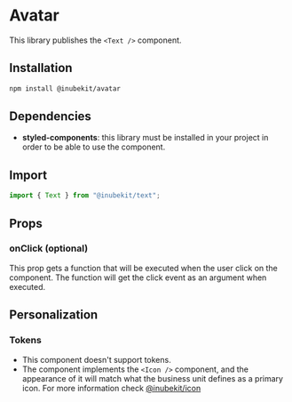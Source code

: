 # Avatar

This library publishes the `<Text />` component.

## Installation

```bash
npm install @inubekit/avatar
```

## Dependencies

- **styled-components**: this library must be installed in your project in order to be able to use the component.

## Import

```jsx
import { Text } from "@inubekit/text";
```

## Props

### onClick (optional)

This prop gets a function that will be executed when the user click on the component. The function will get the click event as an argument when executed.

## Personalization

### Tokens

- This component doesn't support tokens.
- The component implements the `<Icon />` component, and the appearance of it will match what the business unit defines as a primary icon. For more information check [@inubekit/icon](https://www.npmjs.com/package/@inubekit/icon)
